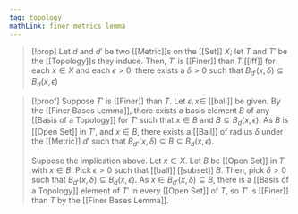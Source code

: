 ```yaml
---
tag: topology
mathLink: finer metrics lemma
---
```

> [!prop]
> Let $d$ and $d'$ be two [[Metric]]s on the [[Set]] $X$; let $T$ and $T'$ be the [[Topology]]s they induce. Then, $T'$ is [[Finer]] than $T$ [[iff]] for each $x\in X$ and each $\epsilon > 0$, there exists a $\delta >0$ such that
> $B_{d'}(x, \delta)\subseteq B_d(x, \epsilon)$

> [!proof]
> Suppose $T'$ is [[Finer]] than $T$. Let $\epsilon, x\in$ [[ball]] be given. By the [[Finer Bases Lemma]], there exists a basis element $B$ of any [[Basis of a Topology]] for $T'$ such that $x\in B$ and $B\subseteq B_d(x, \epsilon)$. As $B$ is [[Open Set]] in $T'$, and $x\in B$, there exists a [[Ball]] of radius $\delta$ under the [[Metric]] $d'$ such that $B_{d'}(x, \delta)\subseteq B\subseteq B_d(x, \epsilon)$.
> 
> Suppose the implication above. Let $x\in X$. Let $B$ be [[Open Set]] in $T$ with $x\in B$. Pick $\epsilon>0$ such that [[ball]] [[subset]] $B$. Then, pick $\delta>0$ such that $B_{d'}(x, \delta)\subseteq B_d(x,\epsilon)$. As $x\in B_{d'}(x,\delta)\subseteq B$, there is a [[Basis of a Topology]] element of $T'$ in every [[Open Set]] of $T$, so $T'$ is [[Finer]] than $T$ by the [[Finer Bases Lemma]]. 
